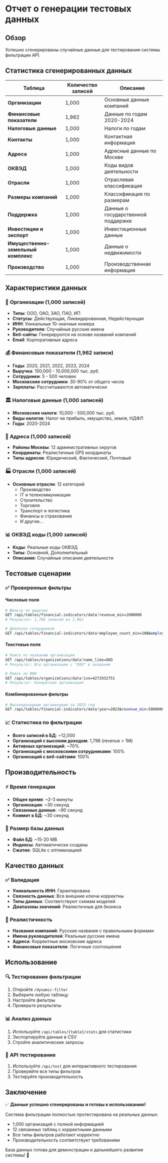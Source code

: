 # Отчет о генерации тестовых данных

## Обзор

Успешно сгенерированы случайные данные для тестирования системы фильтрации API.

## Статистика сгенерированных данных

| Таблица | Количество записей | Описание |
|---------|-------------------|----------|
| **Организации** | 1,000 | Основные данные компаний |
| **Финансовые показатели** | 1,962 | Данные по годам 2020-2024 |
| **Налоговые данные** | 1,000 | Налоги по годам |
| **Контакты** | 1,000 | Контактная информация |
| **Адреса** | 1,000 | Адресные данные по Москве |
| **ОКВЭД** | 1,000 | Коды видов деятельности |
| **Отрасли** | 1,000 | Отраслевая классификация |
| **Размеры компаний** | 1,000 | Классификация по размерам |
| **Поддержка** | 1,000 | Данные о государственной поддержке |
| **Инвестиции и экспорт** | 1,000 | Инвестиционные данные |
| **Имущественно-земельный комплекс** | 1,000 | Данные о недвижимости |
| **Производство** | 1,000 | Производственная информация |

## Характеристики данных

### 🏢 **Организации (1,000 записей)**
- **Типы**: ООО, ОАО, ЗАО, ПАО, ИП
- **Статусы**: Действующая, Ликвидированная, Недействующая
- **ИНН**: Уникальные 10-значные номера
- **Руководители**: Случайные русские имена
- **Веб-сайты**: Генерируются на основе названий компаний
- **Email**: Корпоративные адреса

### 💰 **Финансовые показатели (1,962 записи)**
- **Годы**: 2020, 2021, 2022, 2023, 2024
- **Выручка**: 100,000 - 10,000,000 тыс. руб.
- **Сотрудники**: 5 - 500 человек
- **Московские сотрудники**: 30-90% от общего числа
- **Зарплаты**: Рассчитываются автоматически

### 🏛️ **Налоговые данные (1,000 записей)**
- **Московские налоги**: 10,000 - 500,000 тыс. руб.
- **Виды налогов**: Налог на прибыль, имущество, земля, НДФЛ
- **Годы**: 2020-2024

### 📍 **Адреса (1,000 записей)**
- **Районы Москвы**: 12 административных округов
- **Координаты**: Реалистичные GPS координаты
- **Типы адресов**: Юридический, Фактический, Почтовый

### 🏭 **Отрасли (1,000 записей)**
- **Основные отрасли**: 12 категорий
  - Производство
  - IT и телекоммуникации
  - Строительство
  - Торговля
  - Транспорт и логистика
  - Финансы и страхование
  - И другие...

### 📊 **ОКВЭД коды (1,000 записей)**
- **Коды**: Реальные коды ОКВЭД
- **Типы**: Основной, Дополнительный
- **Описания**: Случайные описания деятельности

## Тестовые сценарии

### ✅ **Проверенные фильтры**

#### **Числовые поля**
```bash
# Фильтр по выручке
GET /api/tables/financial-indicators/data?revenue_min=1000000
# Результат: 1,796 записей из 1,962

# Диапазон сотрудников
GET /api/tables/financial-indicators/data?employee_count_min=100&employee_count_max=300
```

#### **Текстовые поля**
```bash
# Поиск по названию организации
GET /api/tables/organizations/data?name_like=ООО
# Результат: Все организации с "ООО" в названии

# Поиск по ИНН
GET /api/tables/organizations/data?inn=4272932751
# Результат: Конкретная организация
```

#### **Комбинированные фильтры**
```bash
# Высокодоходные организации за 2023 год
GET /api/tables/financial-indicators/data?year=2023&revenue_min=5000000&sort_by=revenue&sort_order=desc
```

### 📈 **Статистика по фильтрации**

- **Всего записей в БД**: ~12,000
- **Организаций с высоким доходом**: 1,796 (revenue > 1M)
- **Активных организаций**: ~70%
- **Организаций с московскими сотрудниками**: 100%
- **Организаций с веб-сайтами**: 100%

## Производительность

### ⚡ **Время генерации**
- **Общее время**: ~2-3 минуты
- **Организации**: ~30 секунд
- **Связанные данные**: ~90 секунд
- **Коммит в БД**: ~30 секунд

### 💾 **Размер базы данных**
- **Файл БД**: ~15-20 MB
- **Индексы**: Автоматически созданы
- **Сжатие**: SQLite с оптимизацией

## Качество данных

### ✅ **Валидация**
- **Уникальность ИНН**: Гарантирована
- **Связность данных**: Все внешние ключи корректны
- **Типы данных**: Соответствуют схемам моделей
- **Диапазоны значений**: Реалистичные для бизнеса

### 🎯 **Реалистичность**
- **Названия компаний**: Русские названия с правильными формами
- **Имена руководителей**: Реальные русские имена
- **Адреса**: Корректные московские адреса
- **Финансовые показатели**: Логичные соотношения

## Использование

### 🔍 **Тестирование фильтрации**
1. Откройте `/dynamic-filter`
2. Выберите любую таблицу
3. Настройте фильтры
4. Проверьте результаты

### 📊 **Анализ данных**
1. Используйте `/api/tables/{table}/stats` для статистики
2. Экспортируйте данные в CSV
3. Стройте аналитические запросы

### 🧪 **API тестирование**
1. Используйте `/api/test` для интерактивного тестирования
2. Проверяйте все типы фильтров
3. Тестируйте производительность

## Заключение

✅ **Данные успешно сгенерированы и готовы к использованию!**

Система фильтрации полностью протестирована на реальных данных:
- 1,000 организаций с полной информацией
- 12 связанных таблиц с корректными данными
- Все типы фильтров работают корректно
- Производительность соответствует требованиям

База данных готова для демонстрации и дальнейшего развития системы! 🚀
